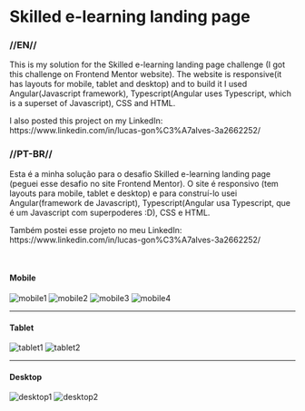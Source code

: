 <h1>Skilled e-learning landing page</h1>

<h3>//EN//</h3>

<p>This is my solution for the Skilled e-learning landing page challenge (I got this challenge on Frontend Mentor website). The website is responsive(it has layouts for mobile, tablet and desktop) and to build it I used Angular(Javascript framework), Typescript(Angular uses Typescript, which is a superset of Javascript), CSS and HTML.</p>

<p> I also posted this project on my LinkedIn: https://www.linkedin.com/in/lucas-gon%C3%A7alves-3a2662252/ </p>

<h3>//PT-BR//</h3>

<p>Esta é a minha solução para o desafio Skilled e-learning landing page (peguei esse desafio no site Frontend Mentor). O site é responsivo (tem layouts para mobile, tablet e desktop) e para construí-lo usei Angular(framework de Javascript), Typescript(Angular usa Typescript, que é um Javascript com superpoderes :D), CSS e HTML.</p>

<p>Também postei esse projeto no meu LinkedIn: https://www.linkedin.com/in/lucas-gon%C3%A7alves-3a2662252/</p>
<br>

<h4>Mobile</h4>

![mobile1](https://github.com/LucasS-Goncalves/skilled-e-learning-landing-page/assets/122225674/9609b368-5115-4602-8c82-fb3d169d3582)
![mobile2](https://github.com/LucasS-Goncalves/skilled-e-learning-landing-page/assets/122225674/7f7759bf-4734-4ccd-8861-10bf202b382f)
![mobile3](https://github.com/LucasS-Goncalves/skilled-e-learning-landing-page/assets/122225674/cf043f4d-f072-46d9-806b-540d581147ec)
![mobile4](https://github.com/LucasS-Goncalves/skilled-e-learning-landing-page/assets/122225674/ddb9bd06-31b4-422c-8dbb-dc72709ccb05)

<hr>
<h4>Tablet</h4>

![tablet1](https://github.com/LucasS-Goncalves/skilled-e-learning-landing-page/assets/122225674/fab0e5f4-66a3-4982-902e-ab3e650e597e)
![tablet2](https://github.com/LucasS-Goncalves/skilled-e-learning-landing-page/assets/122225674/5b7d038c-b1bc-4165-b598-e51536768e3f)

<hr>
<h4>Desktop</h4>

![desktop1](https://github.com/LucasS-Goncalves/skilled-e-learning-landing-page/assets/122225674/e6d3f59b-0b29-4d1d-b1f0-cd29d7c5b2a4)
![desktop2](https://github.com/LucasS-Goncalves/skilled-e-learning-landing-page/assets/122225674/d2001465-4c7d-475c-84d5-b70f5fc2c8cc)

